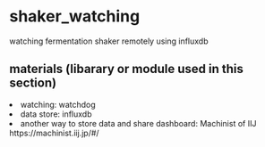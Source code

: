 # shaker_watching
watching fermentation shaker remotely using influxdb

## materials (libarary or module used in this section)
<li>watching: watchdog</li>
<li>data store: influxdb</li>
<li>another way to store data and share dashboard: Machinist of IIJ</li>
<d>https://machinist.iij.jp/#/</d>




